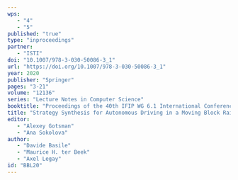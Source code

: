 ```yaml
---
wps: 
   - "4"
   - "5"
published: "true"
type: "inproceedings"
partner: 
   - "ISTI"
doi: "10.1007/978-3-030-50086-3_1"
url: "https://doi.org/10.1007/978-3-030-50086-3_1"
year: 2020
publisher: "Springer"
pages: "3-21"
volume: "12136"
series: "Lecture Notes in Computer Science"
booktitle: "Proceedings of the 40th IFIP WG 6.1 International Conference on Formal Techniques for Distributed Objects, Components, and Systems (FORTE 2020), Held as Part of the 15th International Federated Conference on Distributed Computing Techniques (DisCoTec 2020)"
title: "Strategy Synthesis for Autonomous Driving in a Moving Block Railway System with Uppaal Stratego"
editor: 
   - "Alexey Gotsman"
   - "Ana Sokolova"
author: 
   - "Davide Basile"
   - "Maurice H. ter Beek"
   - "Axel Legay"
id: "BBL20"
---
```


